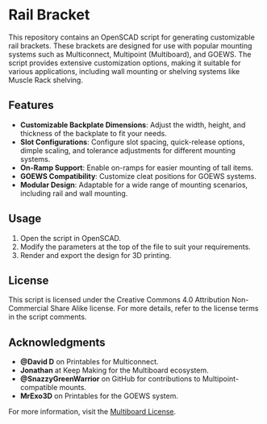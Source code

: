 # Rail Bracket

This repository contains an OpenSCAD script for generating customizable rail brackets. These brackets are designed for use with popular mounting systems such as Multiconnect, Multipoint (Multiboard), and GOEWS. The script provides extensive customization options, making it suitable for various applications, including wall mounting or shelving systems like Muscle Rack shelving.

## Features

- **Customizable Backplate Dimensions**: Adjust the width, height, and thickness of the backplate to fit your needs.
- **Slot Configurations**: Configure slot spacing, quick-release options, dimple scaling, and tolerance adjustments for different mounting systems.
- **On-Ramp Support**: Enable on-ramps for easier mounting of tall items.
- **GOEWS Compatibility**: Customize cleat positions for GOEWS systems.
- **Modular Design**: Adaptable for a wide range of mounting scenarios, including rail and wall mounting.

## Usage

1. Open the script in OpenSCAD.
2. Modify the parameters at the top of the file to suit your requirements.
3. Render and export the design for 3D printing.

## License

This script is licensed under the Creative Commons 4.0 Attribution Non-Commercial Share Alike license. For more details, refer to the license terms in the script comments.

## Acknowledgments

- **@David D** on Printables for Multiconnect.
- **Jonathan** at Keep Making for the Multiboard ecosystem.
- **@SnazzyGreenWarrior** on GitHub for contributions to Multipoint-compatible mounts.
- **MrExo3D** on Printables for the GOEWS system.

For more information, visit the [Multiboard License](https://www.multiboard.io/license).
